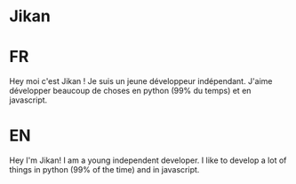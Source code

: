 # Jikan
# FR

Hey moi c'est Jikan ! Je suis un jeune développeur indépendant. J'aime développer beaucoup de choses en python (99% du temps) et en javascript.

# EN

Hey I'm Jikan! I am a young independent developer. I like to develop a lot of things in python (99% of the time) and in javascript.

